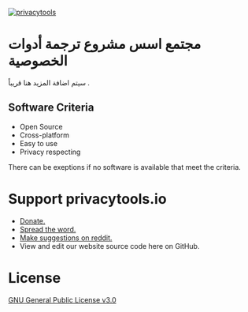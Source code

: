 [![privacytools](http://i.imgur.com/bnZluFQ.png)](https://github.com/aosus/PrivacyToolsAr)

# مجتمع اسس مشروع ترجمة أدوات الخصوصية

سيتم اضافة المزيد هنا قريباً .


## Software Criteria

- Open Source
- Cross-platform
- Easy to use
- Privacy respecting

There can be exeptions if no software is available that meet the criteria.

# Support privacytools.io

- [Donate.](https://privacytoolsio.github.io/privacytools.io/donate.html)
- [Spread the word.](https://privacytoolsio.github.io/privacytools.io/#participate)
- [Make suggestions on reddit.](https://www.reddit.com/r/privacytoolsIO/)
- View and edit our website source code here on GitHub.

# License
[GNU General Public License v3.0](https://github.com/privacytoolsIO/privacytools.io/blob/master/LICENSE.txt)
